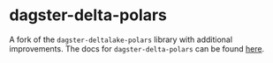 # dagster-delta-polars

A fork of the `dagster-deltalake-polars` library with additional improvements. The docs for `dagster-delta-polars` can be found
[here](...).
